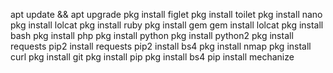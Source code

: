 apt update && apt upgrade
pkg install figlet
pkg install toilet
pkg install nano
pkg install lolcat
pkg install ruby
pkg install gem
gem install lolcat
pkg install bash
pkg install php
pkg install python
pkg install python2
pkg install requests
pip2 install requests
pip2 install bs4
pkg install nmap
pkg install curl
pkg install git
pkg install pip 
pkg install bs4 
pip install mechanize 
